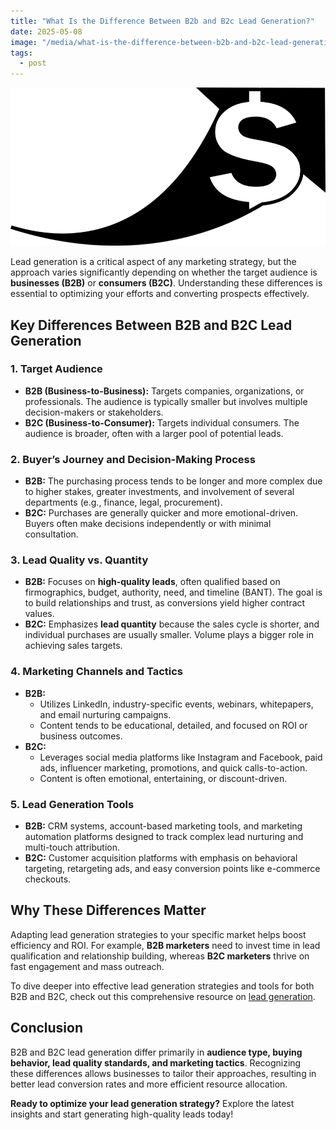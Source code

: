 ```yaml
---
title: "What Is the Difference Between B2b and B2c Lead Generation?"
date: 2025-05-08
image: "/media/what-is-the-difference-between-b2b-and-b2c-lead-generation.webp"
tags:
  - post
---
```


![What Is the Difference Between B2b and B2c Lead Generation?](/media/what-is-the-difference-between-b2b-and-b2c-lead-generation.webp)

Lead generation is a critical aspect of any marketing strategy, but the approach varies significantly depending on whether the target audience is **businesses (B2B)** or **consumers (B2C)**. Understanding these differences is essential to optimizing your efforts and converting prospects effectively.

## Key Differences Between B2B and B2C Lead Generation

### 1. **Target Audience**

- **B2B (Business-to-Business):** Targets companies, organizations, or professionals. The audience is typically smaller but involves multiple decision-makers or stakeholders.
- **B2C (Business-to-Consumer):** Targets individual consumers. The audience is broader, often with a larger pool of potential leads.

### 2. **Buyer’s Journey and Decision-Making Process**

- **B2B:** The purchasing process tends to be longer and more complex due to higher stakes, greater investments, and involvement of several departments (e.g., finance, legal, procurement).
- **B2C:** Purchases are generally quicker and more emotional-driven. Buyers often make decisions independently or with minimal consultation.

### 3. **Lead Quality vs. Quantity**

- **B2B:** Focuses on **high-quality leads**, often qualified based on firmographics, budget, authority, need, and timeline (BANT). The goal is to build relationships and trust, as conversions yield higher contract values.
- **B2C:** Emphasizes **lead quantity** because the sales cycle is shorter, and individual purchases are usually smaller. Volume plays a bigger role in achieving sales targets.

### 4. **Marketing Channels and Tactics**

- **B2B:**
  - Utilizes LinkedIn, industry-specific events, webinars, whitepapers, and email nurturing campaigns.
  - Content tends to be educational, detailed, and focused on ROI or business outcomes.
- **B2C:**
  - Leverages social media platforms like Instagram and Facebook, paid ads, influencer marketing, promotions, and quick calls-to-action.
  - Content is often emotional, entertaining, or discount-driven.

### 5. **Lead Generation Tools**

- **B2B:** CRM systems, account-based marketing tools, and marketing automation platforms designed to track complex lead nurturing and multi-touch attribution.
- **B2C:** Customer acquisition platforms with emphasis on behavioral targeting, retargeting ads, and easy conversion points like e-commerce checkouts.

## Why These Differences Matter

Adapting lead generation strategies to your specific market helps boost efficiency and ROI. For example, **B2B marketers** need to invest time in lead qualification and relationship building, whereas **B2C marketers** thrive on fast engagement and mass outreach.

To dive deeper into effective lead generation strategies and tools for both B2B and B2C, check out this comprehensive resource on [lead generation](https://leadcraftr.com/posts/lead-generation/).

## Conclusion

B2B and B2C lead generation differ primarily in **audience type, buying behavior, lead quality standards, and marketing tactics**. Recognizing these differences allows businesses to tailor their approaches, resulting in better lead conversion rates and more efficient resource allocation. 

**Ready to optimize your lead generation strategy?** Explore the latest insights and start generating high-quality leads today!
